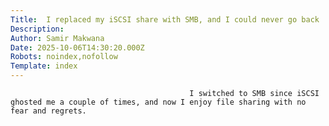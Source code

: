 ```yaml
---
Title:  I replaced my iSCSI share with SMB, and I could never go back
Description: 
Author: Samir Makwana
Date: 2025-10-06T14:30:20.000Z
Robots: noindex,nofollow
Template: index
---
```


                                            I switched to SMB since iSCSI ghosted me a couple of times, and now I enjoy file sharing with no fear and regrets.
                                        